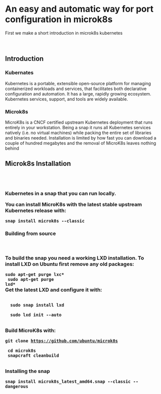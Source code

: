 

 <head>
   <title> Cloud Project</title>
  </head>

<h1>An easy and automatic way for port configuration in microk8s</h1>
 <div>
<div> First we make  a short introduction in microk8s kubernetes<div>
  <br/><br/>
  <h2>Introduction</h2>
  <h3>Kubernates</h3>
 <p>Kubernetes is a portable, extensible open-source platform for managing containerized workloads and services, that facilitates both declarative configuration and automation. It has a large, rapidly growing ecosystem. Kubernetes services, support, and tools are widely available.</p>
 <h3> Microk8s</h3>
 <p>
  MicroK8s is a CNCF certified upstream Kubernetes deployment that runs entirely in your workstation. Being a snap it runs all Kubernetes services natively (i.e. no virtual machines) while packing the entire set of libraries and binaries needed. Installation is limited by how fast you can download a couple of hundred megabytes and the removal of MicroK8s leaves nothing behind
 </p>
 </div>
 <div>
  <h2> Microk8s Installation</h2><br/><br/>
  <h3>Kubernetes in a snap that you can run locally.

<p>You can install MicroK8s with the latest stable upstream Kubernetes release with:</p>

<code>snap install microk8s --classic</code>
<br/>
<h3>Building from source<h3><br/>
<p>To build the snap you need a working LXD installation. To install LXD on Ubuntu first remove any old packages:<p>

 <code>sudo apt-get purge lxc*<br/>
  sudo apt-get purge lxd*</code><br/>
 Get the latest LXD and configure it with:
 </p>
 <code>
  sudo snap install lxd <br/>
  sudo lxd init --auto
 </code>
 <br/>
 <p> Build MicroK8s with:</p>
 
 <code>git clone https://github.com/ubuntu/microk8s <br/>
       cd microk8s <br/>
       snapcraft cleanbuild<br/>
 </code>
 <p>Installing the snap</p>
 <code>snap install microk8s_latest_amd64.snap --classic --dangerous</code>
 
